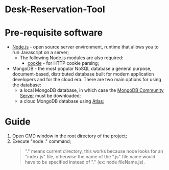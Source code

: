 # Desk-Reservation-Tool

# Pre-requisite software
* [Node.js](https://nodejs.org/en/) - open source server environment, runtime that allows you to run Javascript on a server;
    * The following Node.js modules are also required:
        * [cookie](https://www.npmjs.com/package/cookie) - for HTTP cookie parsing;
* MongoDB - the most popular NoSQL database a general purpose, document-based, distributed database built for modern application developers and for the cloud era. There are two main options for using the database:
    * a local MongoDB database, in which case the [MongoDB Community Server](https://www.mongodb.com/try/download/community) must be downloaded;
    * a cloud MongoDB database using [Atlas](https://www.mongodb.com/cloud/atlas);

# Guide
1. Open CMD window in the root directory of the project;
2. Execute "node ." command;
    > "." means current directory, this works because node looks for an "index.js" file, otherwise the name of the ".js" file name would have to be specified instead of "." (ex: node fileName.js). 
